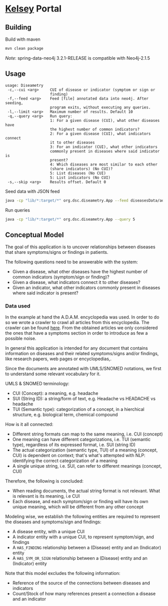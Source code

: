 # [Kelsey](https://www.wikiwand.com/en/Frances_Oldham_Kelsey) Portal

## Building

Build with maven

```sh
mvn clean package
```

*Note*: spring-data-neo4j 3.2.1-RELEASE is compatible with Neo4j-2.1.5



## Usage

```
usage: Diseametry
 -c,--cui <arg>     CUI of disease or indicator (symptom or sign or
                    finding)
 -f,--feed <arg>    Feed [file] annotated data into neo4j. After seeding,
                    program exits, without executing any queries.
 -l,--limit <arg>   Maximum number of results. Default 10
 -q,--query <arg>   Run query:
                    1: For a given disease (CUI), what other diseases have
                    the highest number of common indicators?
                    2: For a given disease (CUI), what indicators connect
                    it to other diseases
                    3: For an indicator (CUI), what other indicators
                    commonly present in diseases where said indicator is
                    present?
                    4: Which diseases are most similar to each other
                    (share indicators) (No CUI)?
                    5: List diseases (No CUI)
                    5: List indicators (No CUI)
 -s,--skip <arg>    Results offset. Default 0
```

Seed data with JSON feed

```sh
java -cp "lib/*:target/*" org.dsc.diseametry.App --feed diseasesData/adam_articles.json
```

Run queries

```sh
java -cp "lib/*:target/*" org.dsc.diseametry.App --query 5
```


## Conceptual Model

The goal of this application is to uncover relationships between diseases that share symptoms/signs or findings in patients.

The following questions need to be answerable with the system:

  - Given a disease, what other diseases have the highest number of common indicators (symptom/sign or finding)?
  - Given a disease, what indicators connect it to other diseases?
  - Given an indicator, what other indicators commonly present in diseases where said indicator is present?

### Data used
In the example at hand the A.D.A.M. encyclopedia was used. In order to do so we wrote a crawler to crawl all articles from this encyclopedia.
The crawler can be found [here](https://github.com/ph1l337/adam-crawler "A.D.A.M. Crawler").
From the obtained articles we only considered the ones that have a symptoms section in order to introduce as few a possible noise.

In general this application is intended for any document that contains information on diseases and their related symptoms/signs and/or findings, like research papers, web pages or encyclopedias,.

Since the documents are annotated with UMLS/SNOMED notations, we first to understand some relevant vocabulary for it.

UMLS & SNOMED terminology:

  - CUI (Concept): a meaning, e.g. headache
  - SUI (String ID): a string/form of text, e.g. Headache vs HEADACHE vs headache
  - TUI (Semantic type): categorization of a concept, in a hierchical structure, e.g. biological term, chemical compound


How is it all connected:

  - Different string formats can map to the same meaning, i.e. CUI (concept)
  - One meaning can have different categorizations, i.e. TUI (semantic type), regardless of its expressed format, i.e. SUI (string ID)
  - The actual categorization (semantic type, TUI) of a meaning (concept, CUI) is dependent on context; that's what's attempted with NLP: identifying the correct categorization of a meaning
  - A single unique string, i.e. SUI, can refer to different meanings (concept, CUI)

Therefore, the following is concluded:

  - When reading documents, the actual string format is not relevant. What is relevant is its meaning, i.e CUI
  - Each disease, and each symptom/sign or finding will have its own unique meaning, which will be different from any other concept

Modeling wise, we establish the following entities are required to represent the diseases and symptoms/sign and findings:

  - A disease entity, with a unique CUI
  - A indicator entity with a unique CUI, to represent symptom/sign, and findings
  - A `HAS_FINDING` relationship between a (Disease) entity and an (Indicator) entity
  - A `HAS_SYM_OR_SIGN` relationship between a (Disease) entity and an (Indicator) entity

Note that this model excludes the following information:
  - Reference of the source of the connections between diseases and indicators
  - Count/Stock of how many references present a connection a disease and an indicator
